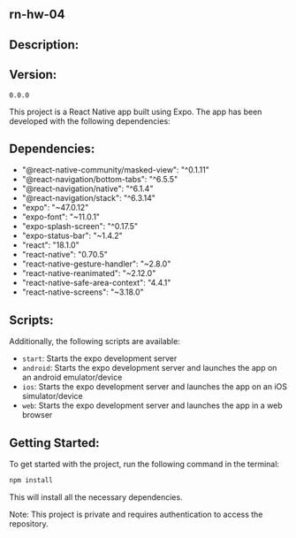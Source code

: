 ## rn-hw-04

## Description:

## Version:

`0.0.0`

This project is a React Native app built using Expo. The app has been developed with the following dependencies:

## Dependencies:

- "@react-native-community/masked-view": "^0.1.11"
- "@react-navigation/bottom-tabs": "^6.5.5"
- "@react-navigation/native": "^6.1.4"
- "@react-navigation/stack": "^6.3.14"
- "expo": "~47.0.12"
- "expo-font": "~11.0.1"
- "expo-splash-screen": "^0.17.5"
- "expo-status-bar": "~1.4.2"
- "react": "18.1.0"
- "react-native": "0.70.5"
- "react-native-gesture-handler": "~2.8.0"
- "react-native-reanimated": "~2.12.0"
- "react-native-safe-area-context": "4.4.1"
- "react-native-screens": "~3.18.0"

## Scripts:

Additionally, the following scripts are available:

- `start`: Starts the expo development server
- `android`: Starts the expo development server and launches the app on an android emulator/device
- `ios`: Starts the expo development server and launches the app on an iOS simulator/device
- `web`: Starts the expo development server and launches the app in a web browser

## Getting Started:

To get started with the project, run the following command in the terminal:

```bash
npm install
```

This will install all the necessary dependencies.

Note: This project is private and requires authentication to access the repository.
